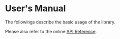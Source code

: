 # User's Manual

The followings describe the basic usage of the library.

Please also refer to the online [API Reference](https://shinolab.github.io/autd3/api/index.html).
